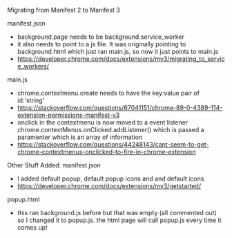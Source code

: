 Migrating from Manifest 2 to Manifest 3

manifest.json
- background.page needs to be background.service_worker
- it also needs to point to a js file. It was originally pointing to background.html which just ran main.js, so now it just points to main.js
 - https://developer.chrome.com/docs/extensions/mv3/migrating_to_service_workers/

main.js
- chrome.contextmenu.create needs to have the key:value pair of id:'string'
 - https://stackoverflow.com/questions/67041151/chrome-89-0-4389-114-extension-permissions-manifest-v3
- onclick in the contextmenu is now moved to a event listener chrome.contextMenus.onClicked.addListener() which is passed a paramenter which is an array of information
 - https://stackoverflow.com/questions/44248143/cant-seem-to-get-chrome-contextmenus-onclicked-to-fire-in-chrome-extension



Other Stuff Added:
manifest.json
- I added default popup, default popup icons and and default icons
 - https://developer.chrome.com/docs/extensions/mv3/getstarted/

popup.html
- this ran background.js before but that was empty (all commented out) so I changed it to popup.js. the html page will call popup.js every time it comes up!